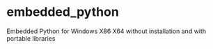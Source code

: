 # embedded_python
Embedded Python for Windows X86 X64 without installation and with portable libraries
